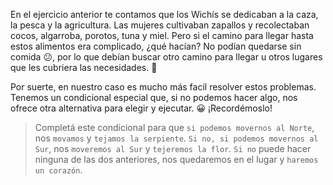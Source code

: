 En el ejercicio anterior te contamos que los Wichís se dedicaban a la caza, la pesca y la agricultura. Las mujeres cultivaban zapallos y recolectaban cocos, algarroba, porotos, tuna y miel. Pero si el camino para llegar hasta estos alimentos era complicado, ¿qué hacían? No podían quedarse sin comida :confused:, por lo que debían buscar otro camino para llegar u otros lugares que les cubriera las necesidades. :muscle:

Por suerte, en nuestro caso es mucho más facil resolver estos problemas. Tenemos un condicional especial que, si no podemos hacer algo, nos ofrece otra alternativa para elegir y ejecutar. :grinning: ¡Recordémoslo!

> Completá este condicional para que `si podemos movernos al Norte`, nos `movamos` y `tejamos la serpiente`. `Si no, si podemos movernos al Sur`, nos `moveremos al Sur` y `tejeremos la flor`. `Si no` puede hacer ninguna de las dos anteriores, nos quedaremos en el lugar y `haremos un corazón`.